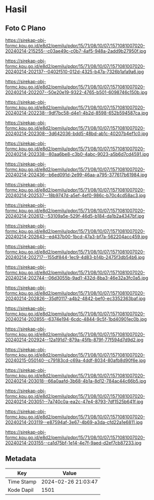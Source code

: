 # Hasil

## Foto C Plano

https://sirekap-obj-formc.kpu.go.id/e8d2/pemilu/pdpr/15/71/08/10/07/1571081007020-20240214-215255--c03ae49c-c0b7-4af5-948a-2add9b27950f.jpg

https://sirekap-obj-formc.kpu.go.id/e8d2/pemilu/pdpr/15/71/08/10/07/1571081007020-20240214-202137--0402f510-012d-4325-b47a-7326b1afa9a6.jpg

https://sirekap-obj-formc.kpu.go.id/e8d2/pemilu/pdpr/15/71/08/10/07/1571081007020-20240214-202207--50e20e19-9322-4765-b501-6098746c150b.jpg

https://sirekap-obj-formc.kpu.go.id/e8d2/pemilu/pdpr/15/71/08/10/07/1571081007020-20240214-202238--9df7bc58-d4e1-4b2d-8598-652b594587ca.jpg

https://sirekap-obj-formc.kpu.go.id/e8d2/pemilu/pdpr/15/71/08/10/07/1571081007020-20240214-202308--3d642036-bdd5-48bd-ab1c-40207b4ef1c0.jpg

https://sirekap-obj-formc.kpu.go.id/e8d2/pemilu/pdpr/15/71/08/10/07/1571081007020-20240214-202338--80aa6be8-c3b0-4abc-9023-a5b6d7cd4591.jpg

https://sirekap-obj-formc.kpu.go.id/e8d2/pemilu/pdpr/15/71/08/10/07/1571081007020-20240214-202436--b6ed091d-2e99-46aa-a795-377617b61984.jpg

https://sirekap-obj-formc.kpu.go.id/e8d2/pemilu/pdpr/15/71/08/10/07/1571081007020-20240214-202537--18b9747d-a5ef-4ef0-986c-b70c4cd58ac3.jpg

https://sirekap-obj-formc.kpu.go.id/e8d2/pemilu/pdpr/15/71/08/10/07/1571081007020-20240214-202612--53109a5e-529f-46d5-b184-da1b2a4347bf.jpg

https://sirekap-obj-formc.kpu.go.id/e8d2/pemilu/pdpr/15/71/08/10/07/1571081007020-20240214-202643--ed437b00-1bcd-47a3-bf7a-562204acc459.jpg

https://sirekap-obj-formc.kpu.go.id/e8d2/pemilu/pdpr/15/71/08/10/07/1571081007020-20240214-202717--155df844-1ec9-4d83-b14b-2475f3db54b6.jpg

https://sirekap-obj-formc.kpu.go.id/e8d2/pemilu/pdpr/15/71/08/10/07/1571081007020-20240214-202744--06d3055b-9ad1-432d-8ba3-46e32a3fc0a5.jpg

https://sirekap-obj-formc.kpu.go.id/e8d2/pemilu/pdpr/15/71/08/10/07/1571081007020-20240214-202826--35df0117-a4b2-4842-bef0-ec3352363baf.jpg

https://sirekap-obj-formc.kpu.go.id/e8d2/pemilu/pdpr/15/71/08/10/07/1571081007020-20240214-202855--6374e194-6cdc-4844-9c5f-1bd40901ec0b.jpg

https://sirekap-obj-formc.kpu.go.id/e8d2/pemilu/pdpr/15/71/08/10/07/1571081007020-20240214-202924--12a191d7-879a-45fb-879f-77f594d7d9d2.jpg

https://sirekap-obj-formc.kpu.go.id/e8d2/pemilu/pdpr/15/71/08/10/07/1571081007020-20240215-050140--c79183cd-c69a-4ddf-8034-80afb8d90f6e.jpg

https://sirekap-obj-formc.kpu.go.id/e8d2/pemilu/pdpr/15/71/08/10/07/1571081007020-20240214-203018--66a0aafd-3b68-4b1a-8d12-784ac44c66b5.jpg

https://sirekap-obj-formc.kpu.go.id/e8d2/pemilu/pdpr/15/71/08/10/07/1571081007020-20240214-203051--7a740c0a-ea2c-47e4-8793-7df1525b641f.jpg

https://sirekap-obj-formc.kpu.go.id/e8d2/pemilu/pdpr/15/71/08/10/07/1571081007020-20240214-203119--e87594af-3e67-4b69-a3da-cfd22a1e6811.jpg

https://sirekap-obj-formc.kpu.go.id/e8d2/pemilu/pdpr/15/71/08/10/07/1571081007020-20240214-203155--ca1d75bf-1e14-4e7f-9aed-d2ef7cb87233.jpg


## Metadata

| Key        | Value               |
| ---------- | ------------------- |
| Time Stamp | 2024-02-26 21:03:47 |
| Kode Dapil | 1501                |



